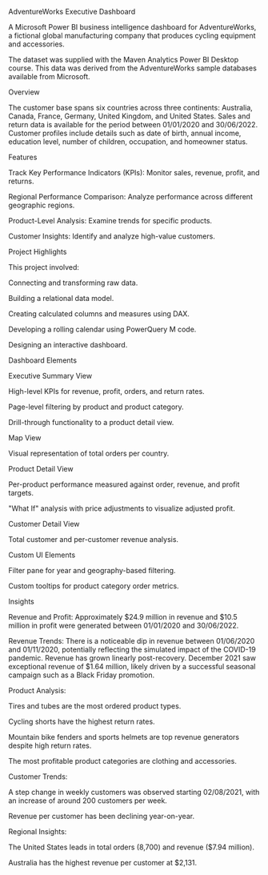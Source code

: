 AdventureWorks Executive Dashboard

A Microsoft Power BI business intelligence dashboard for AdventureWorks, a fictional global manufacturing company that produces cycling equipment and accessories.

The dataset was supplied with the Maven Analytics Power BI Desktop course. This data was derived from the AdventureWorks sample databases available from Microsoft.

Overview 

The customer base spans six countries across three continents: Australia, Canada, France, Germany, United Kingdom, and United States. Sales and return data is available for the period between 01/01/2020 and 30/06/2022. Customer profiles include details such as date of birth, annual income, education level, number of children, occupation, and homeowner status.

Features

Track Key Performance Indicators (KPIs): Monitor sales, revenue, profit, and returns.

Regional Performance Comparison: Analyze performance across different geographic regions.

Product-Level Analysis: Examine trends for specific products.

Customer Insights: Identify and analyze high-value customers.

Project Highlights

This project involved:

Connecting and transforming raw data.

Building a relational data model.

Creating calculated columns and measures using DAX.

Developing a rolling calendar using PowerQuery M code.

Designing an interactive dashboard.

Dashboard Elements

Executive Summary View

High-level KPIs for revenue, profit, orders, and return rates.

Page-level filtering by product and product category.

Drill-through functionality to a product detail view.

Map View

Visual representation of total orders per country.

Product Detail View

Per-product performance measured against order, revenue, and profit targets.

"What If" analysis with price adjustments to visualize adjusted profit.

Customer Detail View

Total customer and per-customer revenue analysis.

Custom UI Elements

Filter pane for year and geography-based filtering.

Custom tooltips for product category order metrics.

Insights

Revenue and Profit: Approximately $24.9 million in revenue and $10.5 million in profit were generated between 01/01/2020 and 30/06/2022.

Revenue Trends: There is a noticeable dip in revenue between 01/06/2020 and 01/11/2020, potentially reflecting the simulated impact of the COVID-19 pandemic. Revenue has grown linearly post-recovery. December 2021 saw exceptional revenue of $1.64 million, likely driven by a successful seasonal campaign such as a Black Friday promotion.

Product Analysis:

Tires and tubes are the most ordered product types.

Cycling shorts have the highest return rates.

Mountain bike fenders and sports helmets are top revenue generators despite high return rates.

The most profitable product categories are clothing and accessories.

Customer Trends:

A step change in weekly customers was observed starting 02/08/2021, with an increase of around 200 customers per week.

Revenue per customer has been declining year-on-year.

Regional Insights:

The United States leads in total orders (8,700) and revenue ($7.94 million).

Australia has the highest revenue per customer at $2,131.
